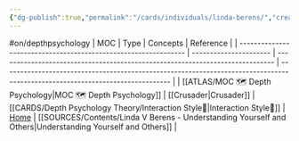 ```yaml
---
{"dg-publish":true,"permalink":"/cards/individuals/linda-berens/","created":"2023-03-08T17:12:35.459+01:00","updated":"2023-05-02T10:45:00.431+02:00"}
---
```


#on/depthpsychology 
| MOC                                                             | Type                   | Concepts                                                                      | Reference                                                                                                                     |
| --------------------------------------------------------------- | ---------------------- | ----------------------------------------------------------------------------- | ----------------------------------------------------------------------------------------------------------------------------- |
| [[ATLAS/MOC 🗺️ Depth Psychology\|MOC 🗺️ Depth Psychology]] | [[Crusader\|Crusader]] | [[CARDS/Depth Psychology Theory/Interaction Style💬\|Interaction Style💬]] | [Home](https://lindaberens.com/) \| [[SOURCES/Contents/Linda V Berens - Understanding Yourself and Others\|Understanding Yourself and Others]] |

